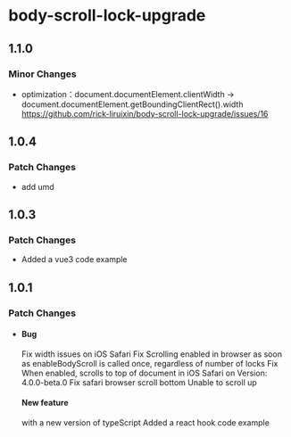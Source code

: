 # body-scroll-lock-upgrade

## 1.1.0

### Minor Changes

- optimization：document.documentElement.clientWidth -> document.documentElement.getBoundingClientRect().width
  https://github.com/rick-liruixin/body-scroll-lock-upgrade/issues/16

## 1.0.4

### Patch Changes

- add umd

## 1.0.3

### Patch Changes

- Added a vue3 code example

## 1.0.1

### Patch Changes

- #### Bug

  Fix width issues on iOS Safari
  Fix Scrolling enabled in browser as soon as enableBodyScroll is called once, regardless of number of locks
  Fix When enabled, scrolls to top of document in iOS Safari on Version: 4.0.0-beta.0
  Fix safari browser scroll bottom Unable to scroll up

  #### New feature

  with a new version of typeScript
  Added a react hook code example
